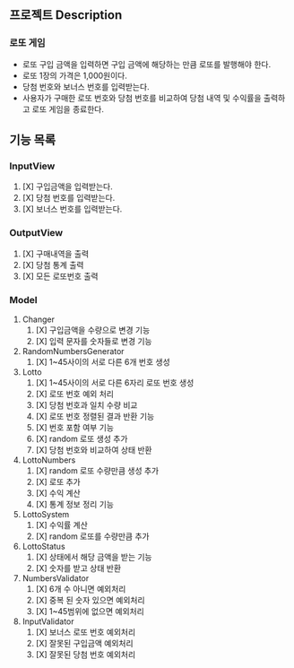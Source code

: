 
## 프로젝트 Description
### 로또 게임
- 로또 구입 금액을 입력하면 구입 금액에 해당하는 만큼 로또를 발행해야 한다.
- 로또 1장의 가격은 1,000원이다.
- 당첨 번호와 보너스 번호를 입력받는다.
- 사용자가 구매한 로또 번호와 당첨 번호를 비교하여 당첨 내역 및 수익률을 출력하고 로또 게임을 종료한다.

## 기능 목록
### InputView
1. [X] 구입금액을 입력받는다.
2. [X] 당첨 번호를 입력받는다.
3. [X] 보너스 번호를 입력받는다.

### OutputView
1. [X] 구매내역을 출력
2. [X] 당첨 통계 출력
3. [X] 모든 로또번호 출력

### Model
1. Changer
   1. [X] 구입금액을 수량으로 변경 기능
   2. [X] 입력 문자를 숫자들로 변경 기능
2. RandomNumbersGenerator
   1. [X] 1~45사이의 서로 다른 6개 번호 생성
3. Lotto
   1. [X] 1~45사이의 서로 다른 6자리 로또 번호 생성
   2. [X] 로또 번호 예외 처리
   3. [X] 당첨 번호과 일치 수량 비교
   4. [X] 로또 번호 정렬된 결과 반환 기능
   5. [X] 번호 포함 여부 기능
   6. [X] random 로또 생성 추가
   7. [X] 당첨 번호와 비교하여 상태 반환
4. LottoNumbers
   1. [X] random 로또 수량만큼 생성 추가
   2. [X] 로또 추가
   3. [X] 수익 계산
   4. [X] 통계 정보 정리 기능
5. LottoSystem
   1. [X] 수익률 계산
   2. [X] random 로또를 수량만큼 추가
6. LottoStatus
   1. [X] 상태에서 해당 금액을 받는 기능
   2. [X] 숫자를 받고 상태 반환
7. NumbersValidator
   1. [X] 6개 수 아니면 예외처리
   2. [X] 중복 된 숫자 있으면 예외처리
   3. [X] 1~45범위에 없으면 예외처리
8. InputValidator
   1. [X] 보너스 로또 번호 예외처리
   2. [X] 잘못된 구입금액 예외처리
   3. [X] 잘못된 당첨 번호 예외처리
   
   
